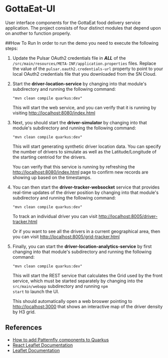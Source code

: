 # GottaEat-UI
User interface components for the GottaEat food delivery service application. The project consists of four distinct modules that depend upon on another to function properly. 

##How To Run
In order to run the demo you need to execute the following steps:

1. Update the Pulsar OAuth2 credentials file in ***ALL*** of the <code>/src/main/resources/META-INF/application.properties</code> files. Replace the value of the <code>pulsar.oauth2.credentials-url</code> property to point to your local OAuth2 credentials file that you downloaded from the SN Cloud.

2. Start the **driver-location-service** by changing into that module's subdirectory and running the following command: 

	<code>"mvn clean compile quarkus:dev"</code>
   
	This will start the web service, and you can verify that it is running by visiting [http://localhost:8080/index.html]() 


3. Next, you should start the **driver-simulator** by changing into that module's subdirectory and running the following command: 

	<code>"mvn clean compile quarkus:dev"</code>
	
	This will start generating synthetic driver location data. You can specify the number of drivers to simulate as well as the Latitude/Longitude of the starting centriod for the drivers.



   You can verify that this service is running by refreshing the [http://localhost:8080/index.html]() page to confirm new records are showing up based on the timestamps.


4. You can then start the **driver-tracker-websocket** service that provides real-time updates of the driver position by changing into that module's subdirectory and running the following command: 

	<code>"mvn clean compile quarkus:dev"</code>
	

   To track an individual driver you can visit [http://localhost:8005/driver-tracker.html]() 
   
   Or if you want to see all the drivers in a current geographical area, then you can visit [http://localhost:8005/grid-tracker.html]() 


5. Finally, you can start the **driver-location-analytics-service** by first changing into that module's subdirectory and running the following command: 

	<code>"mvn clean compile quarkus:dev"</code>
	
	This will start the REST service that calculates the Grid used by the front service, which must be started separately by changing into the <code>src/main/webapp</code> subdirectory and running <code>npm start</code> to launch the UI. 
	
	This should automatically open a web broswer pointing to [http://localhost:3000](http://localhost:3000) that shows an interactive map of the driver density by H3 grid.



## References
* [How to add Patternfly components to Quarkus](https://quarkus.io/blog/gui-react-patternfly/)
* [React Leaflet Documentation](https://react-leaflet.js.org/)
* [Leaflet Documentation](https://leafletjs.com/SlavaUkraini/reference.html#map-event)